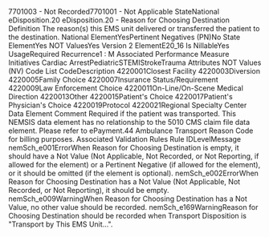 

7701003 - Not Recorded7701001 - Not Applicable
StateNational
eDisposition.20
eDisposition.20 - Reason for Choosing Destination
Definition
The reason(s) this EMS unit delivered or transferred the patient to the destination.
National ElementYesPertinent Negatives (PN)No
State ElementYes
NOT ValuesYes
Version 2 ElementE20_16
Is NillableYes
UsageRequired
Recurrence1 : M
Associated Performance Measure Initiatives
Cardiac ArrestPediatricSTEMIStrokeTrauma
Attributes
NOT Values (NV)
Code List
CodeDescription
4220001Closest Facility
4220003Diversion
4220005Family Choice
4220007Insurance Status/Requirement
4220009Law Enforcement Choice
4220011On-Line/On-Scene Medical Direction
4220013Other
4220015Patient's Choice
4220017Patient's Physician's Choice
4220019Protocol
4220021Regional Specialty Center
Data Element Comment
Required if the patient was transported. This NEMSIS data element has no relationship to the 5010 CMS claim file data
element. Please refer to ePayment.44 Ambulance Transport Reason Code for billing purposes.
Associated Validation Rules
Rule IDLevelMessage
nemSch_e001ErrorWhen Reason for Choosing Destination is empty, it should have a Not Value (Not Applicable,
Not Recorded, or Not Reporting, if allowed for the element) or a Pertinent Negative (if allowed
for the element), or it should be omitted (if the element is optional).
nemSch_e002ErrorWhen Reason for Choosing Destination has a Not Value (Not Applicable, Not Recorded, or Not
Reporting), it should be empty.
nemSch_e009WarningWhen Reason for Choosing Destination has a Not Value, no other value should be recorded.
nemSch_e169WarningReason for Choosing Destination should be recorded when Transport Disposition is "Transport
by This EMS Unit...".